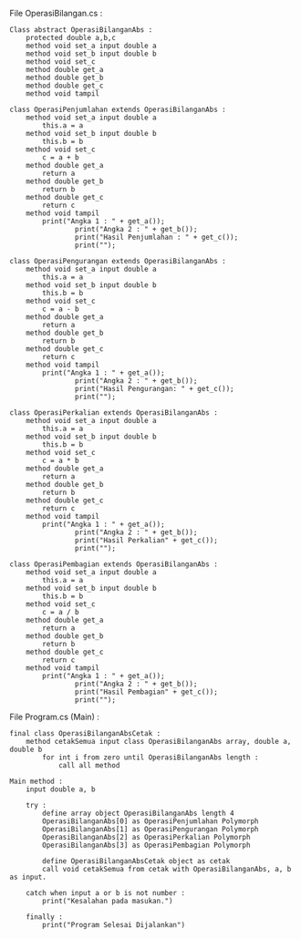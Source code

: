 File OperasiBilangan.cs :
	
	Class abstract OperasiBilanganAbs :
		protected double a,b,c
		method void set_a input double a
		method void set_b input double b
		method void set_c 
		method double get_a
		method double get_b
		method double get_c
		method void tampil

	class OperasiPenjumlahan extends OperasiBilanganAbs :
		method void set_a input double a
			this.a = a
		method void set_b input double b
			this.b = b
		method void set_c
			c = a + b 
		method double get_a
			return a
		method double get_b
			return b
		method double get_c
			return c
		method void tampil
			print("Angka 1 : " + get_a());
            		print("Angka 2 : " + get_b());
            		print("Hasil Penjumlahan : " + get_c());
            		print("");

	class OperasiPengurangan extends OperasiBilanganAbs :
		method void set_a input double a
			this.a = a
		method void set_b input double b
			this.b = b
		method void set_c
			c = a - b 
		method double get_a
			return a
		method double get_b
			return b
		method double get_c
			return c
		method void tampil
			print("Angka 1 : " + get_a());
            		print("Angka 2 : " + get_b());
            		print("Hasil Pengurangan: " + get_c());
            		print("");

	class OperasiPerkalian extends OperasiBilanganAbs :
		method void set_a input double a
			this.a = a
		method void set_b input double b
			this.b = b
		method void set_c
			c = a * b 
		method double get_a
			return a
		method double get_b
			return b
		method double get_c
			return c
		method void tampil
			print("Angka 1 : " + get_a());
            		print("Angka 2 : " + get_b());
            		print("Hasil Perkalian" + get_c());
            		print("");

	class OperasiPembagian extends OperasiBilanganAbs :
		method void set_a input double a
			this.a = a
		method void set_b input double b
			this.b = b
		method void set_c
			c = a / b 
		method double get_a
			return a
		method double get_b
			return b
		method double get_c
			return c
		method void tampil
			print("Angka 1 : " + get_a());
            		print("Angka 2 : " + get_b());
            		print("Hasil Pembagian" + get_c());
            		print("");

File Program.cs (Main) :

	final class OperasiBilanganAbsCetak :
		method cetakSemua input class OperasiBilanganAbs array, double a, double b
			for int i from zero until OperasiBilanganAbs length :
				call all method

	Main method :
		input double a, b

		try :
			define array object OperasiBilanganAbs length 4
			OperasiBilanganAbs[0] as OperasiPenjumlahan Polymorph
			OperasiBilanganAbs[1] as OperasiPengurangan Polymorph
			OperasiBilanganAbs[2] as OperasiPerkalian Polymorph
			OperasiBilanganAbs[3] as OperasiPembagian Polymorph

			define OperasiBilanganAbsCetak object as cetak
			call void cetakSemua from cetak with OperasiBilanganAbs, a, b as input.

		catch when input a or b is not number :
			print("Kesalahan pada masukan.")

		finally :
			print("Program Selesai Dijalankan")